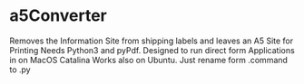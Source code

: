 # a5Converter
Removes the Information Site from shipping labels and leaves an A5 Site for Printing
Needs Python3 and pyPdf. Designed to run direct form Applications in on MacOS Catalina
Works also on Ubuntu. Just rename form .command to .py
